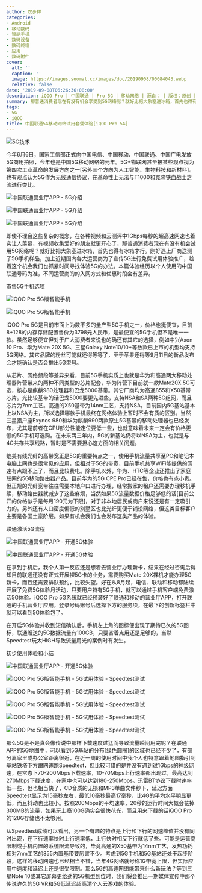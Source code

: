 ```yaml
---
author: 农步祥
categories:
- Android
- 移动数码
- 智能手机
- 数码设备
- 数码终端
- 应用
- 数码附件
cover:
  alt: ''
  caption: ''
  image: https://images.soomal.cc/images/doc/20190908/00084043.webp
  relative: false
date: '2019-09-08T06:26:36+08:00'
description: iQOO Pro | 中国联通 | Pro 5G | 移动网络 | 源自： | 版权：原创 |  平均/总评分：09.83/59
summary: 那普通消费者现在有没有机会享受到5G网络呢？就好比把大象塞进冰箱，首先也得有冰箱才行。刚好遇上厂商送测了5G手机样品，加上近期国内各大运营商为了宣传5G进行免费试用体验推广，趁着这个机会我们也抓紧时间寻找体验5G的办法。
tags:
- 5G
- iQOO
title: 中国联通5G移动网络试用套餐体验[iQOO Pro 5G]
---
```


![5G技术](https://images.soomal.cc/images/doc/20190908/00084042.webp)



今年6月6日，国家工信部正式向中国电信、中国移动、中国联通、中国广电发放5G商用拍照，今年也是中国5G移动网络的元年。5G+物联网甚至被某些观点视为第四次工业革命的发展方向之一[另外三个方向为人工智能、生物科技和新材料]。也有观点认为5G作为无线通信协议，在革命性上无法与T1000和克隆铁血战士之流进行类比。



![中国联通营业厅APP - 5G介绍](https://images.soomal.cc/images/doc/20190908/00084031_01.webp)



![中国联通营业厅APP - 5G介绍](https://images.soomal.cc/images/doc/20190908/00084032_01.webp)



![中国联通营业厅APP - 5G介绍](https://images.soomal.cc/images/doc/20190908/00084033_01.webp)



即使不理会这些复杂的概念，在各种视频和云测评中1Gbps每秒的超高速网速也着实让人羡慕，有视频收集爱好的朋友就更开心了，那普通消费者现在有没有机会试用5G网络呢？就好比把大象塞进冰箱，首先也得有冰箱才行。刚好遇上厂商送测了5G手机样品，加上近期国内各大运营商为了宣传5G进行免费试用体验推广，趁着这个机会我们也抓紧时间寻找体验5G的办法。本篇体验经历以个人使用的中国联通号码为准，不同运营商的的入网方式和优惠时段会有差异。



市售5G手机选项



![iQOO Pro 5G版智能手机](https://images.soomal.cc/images/doc/20190828/00083863_01.webp)



![iQOO Pro 5G版智能手机](https://images.soomal.cc/images/doc/20190828/00083877_01.webp)



iQOO Pro 5G是目前市面上为数不多的量产型5G手机之一，价格也挺便宜，目前8+128的内存存储配置售价为3798元人民币，是最便宜的5G手机但不是唯一一款。虽然足够便宜但对于广大消费者来说也的确还有其它的选择，例如中兴Axon 10 Pro、华为Mate 20X 5G、三星Galaxy Note10/10+等数款已上市的机型均支持5G网络。其它品牌的粉丝可能就还得等等了，至于苹果还得等9月11日的新品发布会才能确认是否会推出5G型号。



从芯片、网络频段等差异来看，目前5G手机实质上也就是华为和高通两大移动处理器阵营带来的两种不同类型的芯片配套，华为阵营下目前就一款Mate20X 5G可选，核心是麒麟980处理器和巴龙5000基带。其它厂商均为高通855和X50基带芯片。光比较基带的话巴龙5000要更先进些，支持NSA和SA两种5G组网，而且芯片为7nm工艺。高通的X50基带为14nm工艺，支持NSA。目前国内5G基站基本上以NSA为主，所以选择哪款手机最终在网络体验上暂时不会有质的区别。当然三星猎户座Exynos 980和华为麒麟990两款原生5G基带的移动处理器也已经发布，尤其是前者在CPU部分性能定位要低一些，也就意味着未来一定会有价格更低的5G手机可选购。在未来两三年内，5G的新基站仍将以NSA为主，也就是与4G共存共享线路，暂时是不需要担心这方面的相关问题。



媲美有线光纤的高带宽正是5G的重要特点之一，使用手机流量共享至PC和笔记本电脑上网也是很常见的应用，但相对于5G的带宽，目前手机共享WiFi能提供的网速有点跟不上了，而且比较费电。除手机以外，华为、HTC等企业还推出了家庭联网的5G移动路由器产品。目前华为的5G CPE Pro已经在售，价格也有点小贵。但正规的光纤宽带往往需要本地户口进行办理，经常搬家的租户还需要办理移机手续，移动路由器就减少了这些麻烦，当然如果5G流量数据价格足够低的话[目前公开的价格似乎是每月190元为下限]，对于非本地居民或商户来说还是有一定吸引力的。另外还有人口密度偏低的别墅区也比光纤更便于铺设网络，但这类目标客户主要是各国土豪阶层。如果有机会我们也会发布这类产品的体验。



联通激活5G流程



![中国联通营业厅APP - 开通5G体验](https://images.soomal.cc/images/doc/20190908/00084034_01.webp)



![中国联通营业厅APP - 开通5G体验](https://images.soomal.cc/images/doc/20190908/00084035_01.webp)



在拿到手机后，我个人第一反应还是想着去营业厅办理新卡，结果在经过咨询后得知目前联通还没有正式开展裸5G卡的业务，需要购买Mate 20X裸机才能办理5G新卡，而且还需要排队预约，比较失望。好在从8月起，电信、联动和移动都陆续开展了免费5G体验月活动，只要用户持有5G手机，就可以通过手机客户端免费激活5G体验。iQOO Pro 5G系统就已经预装好了联通和移动的营业厅APP，打开联通的手机营业厅应用，登录号码账号后选择下方的服务项，在最下的创新标签栏中就可以看到5G体验包了。



在开启5G体验并收到短信确认后，手机左上角的图标便出现了期待已久的5G图标，联通赠送的5G数据流量有100GB，只要省着点用还是足够的，当然Speedtest玩太HIGH导致流量用光的案例时有发生。



初步使用体验和小结



![中国联通营业厅APP - 开通5G体验](https://images.soomal.cc/images/doc/20190908/00084036_01.webp)



![iQOO Pro 5G版智能手机 - 5G试用体验 - Speedtest测试](https://images.soomal.cc/images/doc/20190908/00084037_01.webp)



![iQOO Pro 5G版智能手机 - 5G试用体验 - Speedtest测试](https://images.soomal.cc/images/doc/20190908/00084038_01.webp)



![iQOO Pro 5G版智能手机 - 5G试用体验 - Speedtest测试](https://images.soomal.cc/images/doc/20190908/00084039_01.webp)



![iQOO Pro 5G版智能手机 - 5G试用体验 - Speedtest测试](https://images.soomal.cc/images/doc/20190908/00084040_01.webp)



![iQOO Pro 5G版智能手机 - 5G试用体验 - Speedtest测试](https://images.soomal.cc/images/doc/20190908/00084041_01.webp)



那么5G是不是真会像传说中那样下载速度过猛而导致流量瞬间用完呢？在联通APP的5G地图中，可以看到5G基站的分布[绿色圆圈]的区域也已经不少了，有部分离家里或办公室距离很近，在近一周的使用时间中我个人也特意跟着地图指引到基站铁塔下方蹭网速跑Speedtest，但比较可惜的是并没有遇到过1Gbps的神级网速，在常态下70-200Mbps下载速率，10-70Mbps上行速率都出现过，最高达到270Mbps下载速度，在家中也可以达到180-250Mbps。迅雷BT协议下载时速率低一些，但也相当快了，CD音质的无损和MP3单曲文件秒下，延迟方面Speedtest显示为15毫秒左右，最低10毫秒最高17毫秒，比4G的平均水平明显更低，而且抖动也比较小。按照200Mbps的平均速率，20秒的运行时间大概会花掉300MB的流量，如果玩上瘾100G确实会很快花光，而且用来下载的话iQOO Pro的128G存储也不太够用。



从Speedtest成绩可以看出，另一个有趣的特点是上行和下行的网速峰值并没有同时出现，在下行速率快时上行速率低，上行快时相反下行就低了些。可能是运营商限制或手机内置的系统限流导致的，毕竟高通的X50基带为14nm工艺，发热功耗相对7nm工艺的855内置基带要厉害不少。考虑到5G手机和5G基站还处于起步阶段，这样的移动网速也已经相当不错，当年4G网络就号称1G带宽上限，但实际应用中速度和延迟上还是很受限制。那么5G的高速网络能带来什么新玩法？等到三星Note 10或其它屏幕更给劲的5G机型到位时，我们将会推出一期媒体宣传中那个传说许久的5G VR和5G低延迟超高清个人云游戏的体验。